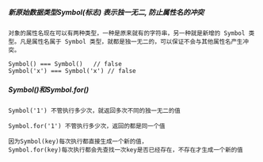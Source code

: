 ##### 新原始数据类型Symbol(标志) 表示独一无二, 防止属性名的冲突
    对象的属性名现在可以有两种类型，一种是原来就有的字符串，另一种就是新增的 Symbol 类型。凡是属性名属于 Symbol 类型，就都是独一无二的，可以保证不会与其他属性名产生冲突。
    
    Symbol() === Symbol()   // false
    Symbol('x') === Symbol('x') // false
    
##### Symbol()和Symbol.for()
    Symbol('1') 不管执行多少次，就返回多次不同的独一无二的值
    
    Symbol.for('1') 不管执行多少次，返回的都是同一个值
    
    因为Symbol(key)每次执行都直接生成一个新的值，
    Symbol.for(key)每次执行都会先查找一次key是否已经存在，不存在才生成一个新的值